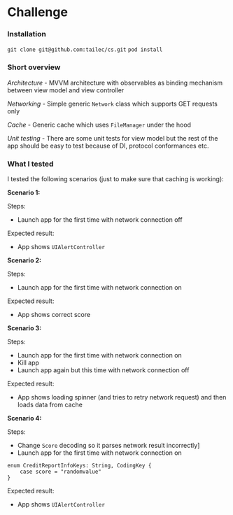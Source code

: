 # Challenge

### Installation
`git clone git@github.com:tailec/cs.git`
`pod install`


### Short overview
*Architecture* - MVVM architecture with observables as binding mechanism
between view model and view controller

*Networking* - Simple generic `Network` class which supports GET requests only

*Cache* - Generic cache which uses `FileManager` under the hood

*Unit testing* - There are some unit tests for view model but the rest of the app should be easy to test because of DI, protocol conformances etc.

### What I tested
I tested the following scenarios (just to make sure that caching is working):

**Scenario 1:**

Steps:
- Launch app for the first time with network connection off

Expected result:
- App shows `UIAlertController`


**Scenario 2:**

Steps:
- Launch app for the first time with network connection on

Expected result:
- App shows correct score


**Scenario 3:**

Steps:
- Launch app for the first time with network connection on
- Kill app
- Launch app again but this time with network connection off

Expected result:
- App shows loading spinner (and tries to retry network request) and then loads data from cache


**Scenario 4:**

Steps:
- Change `Score` decoding so it parses network result incorrectly]
- Launch app for the first time with network connection on

```
enum CreditReportInfoKeys: String, CodingKey {
    case score = "randomvalue"
}
```

Expected result:
- App shows `UIAlertController`
